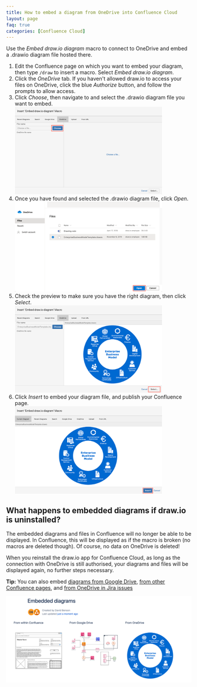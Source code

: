 ```yaml
---
title: How to embed a diagram from OneDrive into Confluence Cloud
layout: page
faq: true
categories: [Confluence Cloud]
---
```


Use the _Embed draw.io diagram_ macro to connect to OneDrive and embed a .drawio diagram file hosted there.

1. Edit the Confluence page on which you want to embed your diagram, then type ``/draw`` to insert a macro. Select _Embed draw.io diagram_.
2. Click the _OneDrive_ tab. If you haven't allowed draw.io to access your files on OneDrive, click the blue _Authorize_ button, and follow the prompts to allow access.
3. Click _Choose_, then navigate to and select the .drawio diagram file you want to embed.
<br /><img src="/assets/img/blog/choose-diagram-onedrive-confluence-cloud.png" width="400" alt="Click Choose to look for the .drawio diagram file in your OneDrive account">
4. Once you have found and selected the .drawio diagram file, click _Open_.
<br /><img src="/assets/img/blog/select-diagram-onedrive-confluence-cloud.png" width="400" alt="Select the .drawio diagram file in your OneDrive account">
5. Check the preview to make sure you have the right diagram, then click _Select_.
<br /><img src="/assets/img/blog/select-preview-onedrive-confluence-cloud.png" width="400" alt="Check the preview of your diagram file on OneDrive">
6. Click _Insert_ to embed your diagram file, and publish your Confluence page.
<br /><img src="/assets/img/blog/insert-onedrive-confluence-cloud.png" width="400" alt="Click Insert to embed the diagram file from your OneDrive account into your Confluence Cloud page">

## What happens to embedded diagrams if draw.io is uninstalled?

The embedded diagrams and files in Confluence will no longer be able to be displayed. In Confluence, this will be displayed as if the macro is broken (no macros are deleted though). Of course, no data on OneDrive is deleted!

When you reinstall the draw.io app for Confluence Cloud, as long as the connection with OneDrive is still authorised, your diagrams and files will be displayed again, no further steps necessary.

**Tip:** You can also embed [diagrams from Google Drive](/doc/faq/embed-diagram-googledrive-confluence-cloud.html), [from other Confluence pages](/doc/faq/embed-copy-move-diagrams-confluence-cloud.md), and [from OneDrive in Jira issues](/doc/faq/embed-diagram-onedrive-jira-cloud.html)

<img src="/assets/img/blog/embed-diagrams-confluence-cloud.png" width="600" alt="Embedded diagrams in draw.io for Confluence Cloud">
